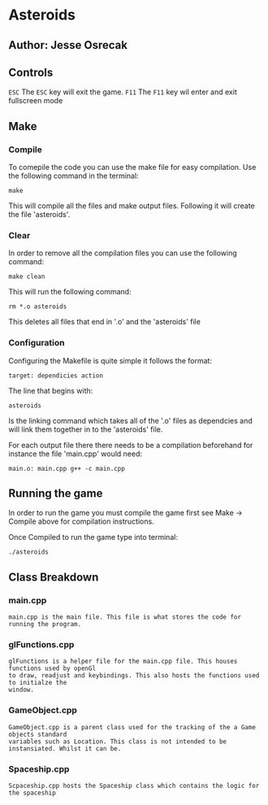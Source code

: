 # Asteroids

## Author: Jesse Osrecak

## Controls 
`ESC` The `ESC` key will exit the game.
`F11` The `F11` key wil enter and exit fullscreen mode



## Make

### Compile
To comepile the code you can use the make file for easy compilation. Use the following command in the 
terminal:

`make`

This will compile all the files and make output files. Following it will create the file 'asteroids'.

### Clear
In order to remove all the compilation files you can use the following command:

`make clean`

This will run the following command:

`rm *.o asteroids`

This deletes all files that end in '.o' and the 'asteroids' file

### Configuration
Configuring the Makefile is quite simple it follows the format:

`target: dependicies
    action`

The line that begins with: 

`asteroids` 

Is the linking command which takes all of the '.o' files as dependcies and will link them together
in to the 'asteroids' file.

For each output file there there needs to be a compilation beforehand for instance the file 
'main.cpp' would need:

`main.o: main.cpp
    g++ -c main.cpp`

## Running the game
In order to run the game you must compile the game first see Make -> Compile above for compilation 
instructions. 

Once Compiled to run the game type into terminal:

 `./asteroids`

## Class Breakdown

### main.cpp
    main.cpp is the main file. This file is what stores the code for running the program.
    

### glFunctions.cpp
    glFunctions is a helper file for the main.cpp file. This houses functions used by openGl 
    to draw, readjust and keybindings. This also hosts the functions used to initialze the
    window.

### GameObject.cpp
    GameObject.cpp is a parent class used for the tracking of the a Game objects standard 
    variables such as Location. This class is not intended to be instansiated. Whilst it can be.

### Spaceship.cpp
    Scpaceship.cpp hosts the Spaceship class which contains the logic for the spaceship